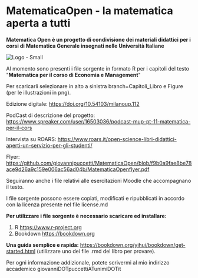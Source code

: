 # MatematicaOpen - la matematica aperta a tutti

**Matematica Open è un progetto di condivisione dei materiali didattici per i corsi di Matematica Generale insegnati nelle Università Italiane**

![Logo - Small](https://github.com/giovannipuccetti/MatematicaOpen/assets/74778934/d88ebd61-2fff-4be1-9539-56f3f187baee)

Al momento sono presenti i file sorgente in formato R per i capitoli del testo
"**Matematica per il corso di Economia e Management**"

Per scaricarli selezionare in alto a sinistra branch=Capitoli_Libro e Figure (per le illustrazioni in png).

Edizione digitale: https://doi.org/10.54103/milanoup.112

PodCast di descrizione del progetto: https://www.spreaker.com/user/16503036/podcast-mup-pt-11-matematica-per-il-cors

Intervista su ROARS: https://www.roars.it/open-science-libri-didattici-aperti-un-servizio-per-gli-studenti/

Flyer: https://github.com/giovannipuccetti/MatematicaOpen/blob/f9b0a9fae8be78ace9d26a9c159e006ac56ad04b/MatematicaOpenflyer.pdf

Seguiranno anche i file relativi alle esercitazioni Moodle che accompagnano il testo.

I file sorgente possono essere copiati, modificati e ripubblicati in accordo con la licenza presente nel file license.md

**Per utilizzare i file sorgente è necessario scaricare ed installare:**

1) R https://www.r-project.org
2) Bookdown https://bookdown.org

**Una guida semplice e rapida:**
https://bookdown.org/yihui/bookdown/get-started.html
(utilizzare uno dei file .rmd del libro per provare).

Per ogni informazione addizionale, potete scrivermi al mio indirizzo accademico giovanniDOTpuccettiATunimiDOTit
